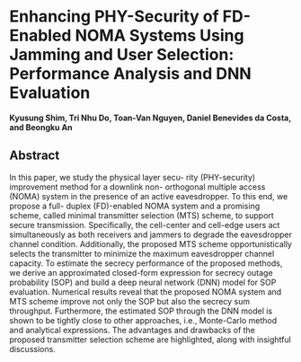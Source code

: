 # Enhancing PHY-Security of FD-Enabled NOMA Systems Using Jamming and User Selection: Performance Analysis and DNN Evaluation
**Kyusung Shim, Tri Nhu Do, Toan-Van Nguyen, Daniel Benevides da Costa, and Beongku An**

## Abstract
In this paper, we study the physical layer secu- rity (PHY-security) improvement method for a downlink non- orthogonal multiple access (NOMA) system in the presence of an active eavesdropper. To this end, we propose a full- duplex (FD)-enabled NOMA system and a promising scheme, called minimal transmitter selection (MTS) scheme, to support secure transmission. Specifically, the cell-center and cell-edge users act simultaneously as both receivers and jammers to degrade the eavesdropper channel condition. Additionally, the proposed MTS scheme opportunistically selects the transmitter to minimize the maximum eavesdropper channel capacity. To estimate the secrecy performance of the proposed methods, we derive an approximated closed-form expression for secrecy outage probability (SOP) and build a deep neural network (DNN) model for SOP evaluation. Numerical results reveal that the proposed NOMA system and MTS scheme improve not only the SOP but also the secrecy sum throughput. Furthermore, the estimated SOP through the DNN model is shown to be tightly close to other approaches, i.e., Monte-Carlo method and analytical expressions. The advantages and drawbacks of the proposed transmitter selection scheme are highlighted, along with insightful discussions.

